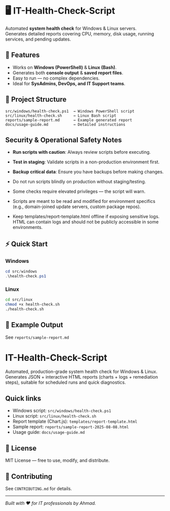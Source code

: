 # 🖥️ IT-Health-Check-Script

Automated **system health check** for Windows & Linux servers.  
Generates detailed reports covering CPU, memory, disk usage, running services, and pending updates.

## 🚀 Features
- Works on **Windows (PowerShell)** & **Linux (Bash)**.
- Generates both **console output** & **saved report files**.
- Easy to run — no complex dependencies.
- Ideal for **SysAdmins, DevOps, and IT Support teams**.

## 📂 Project Structure
```
src/windows/health-check.ps1  → Windows PowerShell script  
src/linux/health-check.sh     → Linux Bash script  
reports/sample-report.md      → Example generated report
docs/usage-guide.md           → Detailed instructions
```



## Security & Operational Safety Notes
- **Run scripts with caution**: Always review scripts before executing.
- **Test in staging**: Validate scripts in a non-production environment first.
- **Backup critical data**: Ensure you have backups before making changes.
 
 - Do not run scripts blindly on production without staging/testing.
 - Some checks require elevated privileges — the script will warn.
 - Scripts are meant to be read and modified for environment specifics (e.g., domain-joined update servers, custom package repos).
 - Keep templates/report-template.html offline if exposing sensitive logs. HTML can contain logs and should not be publicly accessible in some environments.

## ⚡ Quick Start

### Windows
```powershell
cd src/windows
.\health-check.ps1
```

### Linux
```bash
cd src/linux
chmod +x health-check.sh
./health-check.sh
```

## 📝 Example Output
See `reports/sample-report.md`

# IT-Health-Check-Script

Automated, production-grade system health check for Windows & Linux. Generates JSON + interactive HTML reports (charts + logs + remediation steps), suitable for scheduled runs and quick diagnostics.

## Quick links
- Windows script: `src/windows/health-check.ps1`
- Linux script: `src/linux/health-check.sh`
- Report template (Chart.js): `templates/report-template.html`
- Sample report: `reports/sample-report-2025-08-08.html`
- Usage guide: `docs/usage-guide.md`

## 📄 License
MIT License — free to use, modify, and distribute.

## 🤝 Contributing
See `CONTRIBUTING.md` for details.

---
*Built with ❤️ for IT professionals by Ahmad.*
